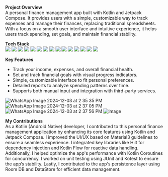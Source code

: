 **Project Overview**  
A personal finance management app built with Kotlin and Jetpack Compose. It provides users with a simple, customizable way to track expenses and manage their finances, replacing traditional spreadsheets. With a focus on a smooth user interface and intuitive experience, it helps users track spending, set goals, and maintain financial stability.

**Tech Stack**  
![](https://img.shields.io/badge/Kotlin-7F52FF?style=for-the-badge&logo=kotlin) ![](https://img.shields.io/badge/Jetpack%20Compose-00B0FF?style=for-the-badge&logo=android) ![](https://img.shields.io/badge/Material3-018786?style=for-the-badge&logo=material) ![](https://img.shields.io/badge/Kotlin%20Coroutines-9B63FF?style=for-the-badge&logo=kotlin) ![](https://img.shields.io/badge/Kotlin%20Flow-00C4B4?style=for-the-badge&logo=kotlin) ![](https://img.shields.io/badge/Hilt-5B4B96?style=for-the-badge&logo=android) ![](https://img.shields.io/badge/ArrowKt-FF3D00?style=for-the-badge&logo=kotlin) ![](https://img.shields.io/badge/JUnit4-25A9E0?style=for-the-badge&logo=junit) ![](https://img.shields.io/badge/Kotest-33C1E1?style=for-the-badge&logo=kotest) ![](https://img.shields.io/badge/Room%20DB-009688?style=for-the-badge&logo=android) ![](https://img.shields.io/badge/Ktor-2E2E2E?style=for-the-badge&logo=ktor) ![](https://img.shields.io/badge/Firebase-FFCA28?style=for-the-badge&logo=firebase) ![](https://img.shields.io/badge/Gradle-02303A?style=for-the-badge&logo=gradle) ![](https://img.shields.io/badge/CI/CD-1A73E8?style=for-the-badge&logo=github) ![](https://img.shields.io/badge/Fastlane-00B0B9?style=for-the-badge&logo=fastlane)

**Key Features**  
- Track your income, expenses, and overall financial health.  
- Set and track financial goals with visual progress indicators.  
- Simple, customizable interface to fit personal preferences.  
- Detailed reports to analyze spending patterns over time.  
- Supports both manual input and integration with third-party services.
  
![WhatsApp Image 2024-12-03 at 2 35 35 PM](https://github.com/user-attachments/assets/2d900a14-806b-48e3-96ce-3271c03c0b77) 
![WhatsApp Image 2024-12-03 at 2 37 05 PM](https://github.com/user-attachments/assets/a80c13f7-d6a7-4219-8f8b-711ccecbe2f2) 
![WhatsApp Image 2024-12-03 at 2 37 56 PM](https://github.com/user-attachments/assets/f3037727-a868-46a5-b9fd-fa07b5e1f25a) 
![image](https://github.com/user-attachments/assets/65d8cb4a-68bc-4d50-8419-093f9064abc7)

**My Contributions**  
As a Kotlin (Android Native) developer, I contributed to this personal finance management application by enhancing its core features using Kotlin and Jetpack Compose. I improved the UI/UX based on Material3 guidelines to ensure a seamless experience. I integrated key libraries like Hilt for dependency injection and Kotlin Flow for reactive data handling. Additionally, I helped optimize the app's performance with Kotlin Coroutines for concurrency. I worked on unit testing using JUnit and Kotest to ensure the app’s stability. Lastly, I contributed to the app's persistence layer using Room DB and DataStore for efficient data management.
